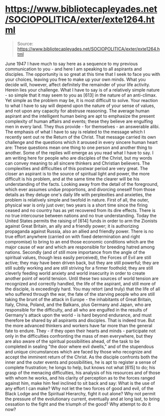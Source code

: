# https://www.bibliotecapleyades.net/SOCIOPOLITICA/exter/exte1264.html

> Source: https://www.bibliotecapleyades.net/SOCIOPOLITICA/exter/exte1264.html

June 1947
I have much to say here as a sequence to my previous communication to you - and here I am speaking to all aspirants and disciples. The opportunity is so great at this time that I seek to face you with your choices, leaving you free to make up your own minds. What you decide will, however, affect definitely the remainder of your life activity. Herein lies your challenge. What I have to say is of a relatively simple nature - so simple that it may seem to you as [613] in the nature of an anti-climax. Yet simple as the problem may be, it is most difficult to solve. Your reaction to what I have to say will depend upon the nature of your sense of values, and not upon any capacity for abstruse reasoning. The average human aspirant and the intelligent human being are apt to emphasize the present complexity of human affairs and events; these they believe are engulfing men in every land. They thus provide - for themselves - an answerable alibi.
The emphasis of what I have to say is related to the message which I recently sent out re the Return of the Christ. That message carried its own challenge and the questions which it aroused in every sincere human heart are:
These questions mean one thing to one person and another thing to another. Some of the replies will emerge as you read what I have to say. I am writing here for people who are disciples of the Christ, but my words can convey meaning to all sincere thinkers and Christian believers.
The complexities and difficulties of this postwar period are very great. The closer an aspirant is to the source of spiritual light and power, the more difficult is his problem, and at the same time the clearer will be his understanding of the facts. Looking away from the detail of the foreground, which ever assumes undue proportions, and divorcing oneself from those details as they deluge one's daily life with perplexities and anxieties, the problem is relatively simple and twofold in nature.
First of all, the outer, physical war is only just over; two years is a short time since the firing ceased and no country has as yet recovered from its dire effects. There is no true intercourse between nations and no true understanding. Today the United States permits the raising of [614] funds in order to arm the Zionists against Great Britain, an ally and a friendly power; it is authorizing propaganda against Russia, also an allied and friendly power. There is no true effort anywhere (carried on with fixed determination and right compromise) to bring to an end those economic conditions which are the major cause of war and which are responsible for breeding hatred among nations.
Secondly (and of still more importance from the angle of the spiritual values, though less easily perceived), the Forces of Evil are still active; they may have been driven back, but they are still powerful; they are still subtly working and are still striving for a firmer foothold; they are still cleverly feeding world anxiety and world insecurity in order to create another point of world tension.
Until these two sources of world tension are recognized and correctly handled, the life of the aspirant, and still more of the disciple, is exceedingly hard. You may retort (and truly) that the life of all who suffered through the war, the fate of the starving people who are still taking the brunt of the attack in Europe - the inhabitants of Great Britain, Italy, China, Poland, and the Balkans, plus Germany and Japan, who are responsible for the difficulty, and all who are engulfed in the results of Germany's attack upon the world - is hard beyond endurance, and must therefore be shared by all aspirants and disciples. That is indeed true. But the more advanced thinkers and workers have far more than the general fate to endure. They - if they open their hearts and minds - participate not only in the difficulties confronting the mass of men everywhere, but they are also aware of the spiritual possibilities ahead, of the task to be completed in sealing "the door where evil dwells," and of the stupendous and unique circumstances which are faced by those who recognize and accept the imminent return of the Christ.
As the disciple confronts both the inner and the outer events and possibilities, he is apt to register a sense of complete frustration; he longs to help, but knows not what [615] to do; his grasp of the menacing difficulties, his analysis of his resources and of those with whom he works, and his clarity of perception as to the forces ranged against him, make him feel inclined to sit back and say: What is the use of any effort I can make? Why not let the two forces of good and evil, of the Black Lodge and the Spiritual Hierarchy, fight it out alone? Why not permit the pressure of the evolutionary current, eventually and at long last, to bring cessation to the fight and the triumph of the good? Why attempt to do it now?
